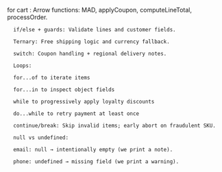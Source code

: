 for cart :
      Arrow functions: MAD, applyCoupon, computeLineTotal, processOrder.
      
      if/else + guards: Validate lines and customer fields.
      
      Ternary: Free shipping logic and currency fallback.
      
      switch: Coupon handling + regional delivery notes.
      
      Loops:
      
      for...of to iterate items
      
      for...in to inspect object fields
      
      while to progressively apply loyalty discounts
      
      do...while to retry payment at least once
      
      continue/break: Skip invalid items; early abort on fraudulent SKU.
      
      null vs undefined:
      
      email: null → intentionally empty (we print a note).
      
      phone: undefined → missing field (we print a warning).

